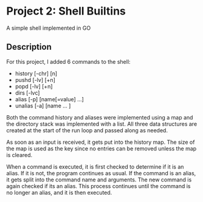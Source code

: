 # Project 2: Shell Builtins
A simple shell implemented in GO

## Description

For this project, I added 6 commands to the shell:

- history [-chr] [n]
- pushd [-lv] [+n]
- popd [-lv] [+n]
- dirs [-lvc]
- alias [-p] [name[=value] …]
- unalias [-a] [name … ]

Both the command history and aliases were implemented using a map and the directory stack was implemented with a list. All three data structures are created at the start of the run loop and passed along as needed.

As soon as an input is received, it gets put into the history map. The size of the map is used as the key since no entries can be removed unless the map is cleared.

When a command is executed, it is first checked to determine if it is an alias. If it is not, the program continues as usual. If the command is an alias, it gets split into the command name and arguments. The new command is again checked if its an alias. This process continues until the command is no longer an alias, and it is then executed.